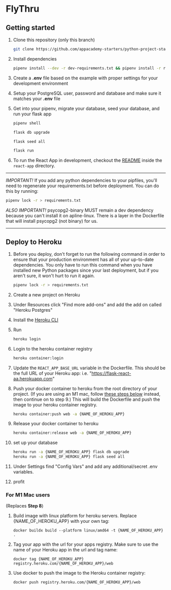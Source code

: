 # FlyThru

## Getting started

1. Clone this repository (only this branch)

    ```bash
    git clone https://github.com/appacademy-starters/python-project-starter.git
    ```

2. Install dependencies

    ```bash
    pipenv install --dev -r dev-requirements.txt && pipenv install -r requirements.txt
    ```

3. Create a **.env** file based on the example with proper settings for your
   development environment
4. Setup your PostgreSQL user, password and database and make sure it matches your **.env** file

5. Get into your pipenv, migrate your database, seed your database, and run your flask app

    ```bash
    pipenv shell
    ```

    ```bash
    flask db upgrade
    ```

    ```bash
    flask seed all
    ```

    ```bash
    flask run
    ```

6. To run the React App in development, checkout the [README](./react-app/README.md) inside the `react-app` directory.

---

_IMPORTANT!_
If you add any python dependencies to your pipfiles, you'll need to regenerate your requirements.txt before deployment.
You can do this by running:

```bash
pipenv lock -r > requirements.txt
```

_ALSO IMPORTANT!_
psycopg2-binary MUST remain a dev dependency because you can't install it on apline-linux.
There is a layer in the Dockerfile that will install psycopg2 (not binary) for us.

---

## Deploy to Heroku

1. Before you deploy, don't forget to run the following command in order to
   ensure that your production environment has all of your up-to-date
   dependencies. You only have to run this command when you have installed new
   Python packages since your last deployment, but if you aren't sure, it won't
   hurt to run it again.

    ```bash
    pipenv lock -r > requirements.txt
    ```

2. Create a new project on Heroku
3. Under Resources click "Find more add-ons" and add the add on called "Heroku Postgres"
4. Install the [Heroku CLI](https://devcenter.heroku.com/articles/heroku-command-line)
5. Run

    ```bash
    heroku login
    ```

6. Login to the heroku container registry

    ```bash
    heroku container:login
    ```

7. Update the `REACT_APP_BASE_URL` variable in the Dockerfile.
   This should be the full URL of your Heroku app: i.e. "https://flask-react-aa.herokuapp.com"
8. Push your docker container to heroku from the root directory of your project.
   (If you are using an M1 mac, follow [these steps below](#for-m1-mac-users) instead, then continue on to step 9.)
   This will build the Dockerfile and push the image to your heroku container registry.

    ```bash
    heroku container:push web -a {NAME_OF_HEROKU_APP}
    ```

9. Release your docker container to heroku

    ```bash
    heroku container:release web -a {NAME_OF_HEROKU_APP}
    ```

10. set up your database

    ```bash
    heroku run -a {NAME_OF_HEROKU_APP} flask db upgrade
    heroku run -a {NAME_OF_HEROKU_APP} flask seed all
    ```

11. Under Settings find "Config Vars" and add any additional/secret .env
    variables.

12. profit

### For M1 Mac users

(Replaces **Step 8**)

1. Build image with linux platform for heroku servers. Replace
   {NAME_OF_HEROKU_APP} with your own tag:

    ```bash=
    docker buildx build --platform linux/amd64 -t {NAME_OF_HEROKU_APP} .
    ```

2. Tag your app with the url for your apps registry. Make sure to use the name
   of your Heroku app in the url and tag name:

    ```bash=2
    docker tag {NAME_OF_HEROKU_APP} registry.heroku.com/{NAME_OF_HEROKU_APP}/web
    ```

3. Use docker to push the image to the Heroku container registry:

    ```bash=3
    docker push registry.heroku.com/{NAME_OF_HEROKU_APP}/web
    ```
